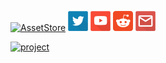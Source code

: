 
[![AssetStore](https://img.shields.io/badge/-AssetStore-lightgrey.svg)]()
[![Twitter](/Resources/twitter.png)](https://twitter.com/AntonioModer)
[![YouTube](/Resources/youtube.png)]()
[![Reddit](/Resources/reddit.png)]()
[![Mail](/Resources/email.png)]()



[![project](/Resources/projects/heli.png)]()
